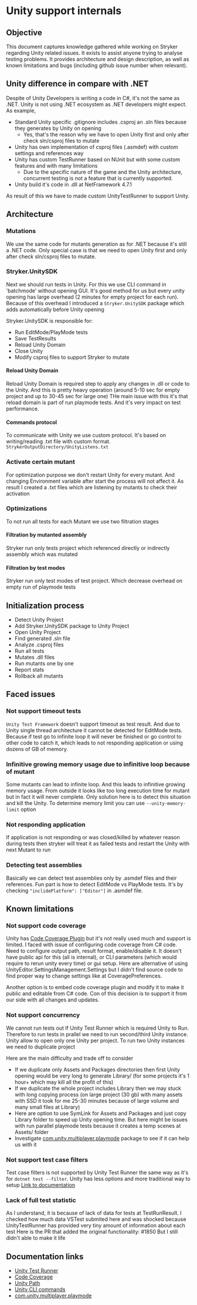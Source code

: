 # Unity support internals

## Objective
This document captures knowledge gathered while working on Stryker regarding Unity related issues. It exists to assist anyone trying to analyse testing problems.
It provides architecture and design description, as well as known limitations and bugs (including github issue number when relevant).

## Unity difference in compare with .NET
Despite of Unity Developers is writing a code in C#, it's not the same as .NET. Unity is not using .NET ecosystem as .NET developers might expect.
As example,
- Standard Unity specific .gitignore includes .csproj an .sln files because they generates by Unity on opening
  - Yes, that's the reason why we have to open Unity first and only after check sln/csproj files to mutate
- Unity has own implementation of csproj files (.asmdef) with custom settings and references way
- Unity has custom TestRunner based on NUnit but with some custom features and with many limitations
    - Due to the specific nature of the game and the Unity architecture, concurrent testing is not a feature that is currently supported.
- Unity build it's code in .dll at NetFramework 4.7.1

As result of this we have to made custom UnityTestRunner to support Unity.

## Architecture

### Mutations
We use the same code for mutants generation as for .NET because it's still a .NET code.
Only special case is that we need to open Unity first and only after check sln/csproj files to mutate.

### Stryker.UnitySDK
Next we should run tests in Unity. For this we use CLI command in 'batchmode' without opening GUI. It's good method for us but every unity opening has large overhead (2 minutes for empty project for each run).
    Because of this overhead I introduced a `Stryker.UnitySDK` package which adds automatically before Unity opening

Stryker.UnitySDK is responsible for:
- Run EditMode/PlayMode tests
- Save TestResults
- Reload Unity Domain
- Close Unity
- Modify csproj files to support Stryker to mutate

#### Reload Unity Domain
Reload Unity Domain is required step to apply any changes in .dll or code to the Unity. And this is pretty heavy operation (around 5-10 sec for empty project and up to 30-45 sec for large one)
THe main issue with this it's that reload domain is part of run playmode tests. And it's very impact on test performance.

#### Commands protocol
To communicate with Unity we use custom protocol. It's based on writing/reading .txt file with custom format. `StrykerOutputDirectory/UnityListens.txt`

### Activate certain mutant
For optimization purpose we don't restart Unity for every mutant. And changing Environment variable after start the process will not affect it. As result I created a .txt files which are listening by mutants to check their activation

### Optimizations
To not run all tests for each Mutant we use two filtration stages

#### Filtration by mutanted assembly

   Stryker run only tests project which referenced directly or indirectly assembly which was mutated


#### Filtration by test modes
   
   Stryker run only test modes of test project. Which decrease overhead on empty run of playmode tests

## Initialization process

- Detect Unity Project
- Add Stryker.UnitySDK package to Unity Project
- Open Unity Project
- Find generated .sln file
- Analyze .csproj files
- Run all tests
- Mutates .dll files
- Run mutants one by one
- Report stats
- Rollback all mutants

## Faced issues

### Not support timeout tests
`Unity Test Framework` doesn't support timeout as test result. And due to Unity single thread architecture it cannot be detected for EditMode tests. Because if test go to infinite loop it will never be finished or go control to other code to catch it, which leads to not responding application or using dozens of GB of memory.

### Infinitive growing memory usage due to infinitive loop because of mutant
Some mutants can lead to infinite loop. And this leads to infinitive growing memory usage. From outside it looks like too long execution time for mutant but in fact it will never complete. Only solution here is to detect this situation and kill the Unity.
To determine memory limit you can use `--unity-memory-limit` option

### Not responding application
If application is not responding or was closed/killed by whatever reason during tests then stryker will treat it as failed tests and restart the Unity with next Mutant to run

### Detecting test assemblies
Basically we can detect test assemblies only by .asmdef files and their references. Fun part is how to detect EditMode vs PlayMode tests. It's by checking `"inclidePlatform": ["Editor"]` in .asmdef file.


## Known limitations

### Not support code coverage
Unity has [Code Coverage Plugin](https://docs.unity3d.com/Packages/com.unity.testtools.codecoverage@1.2/manual/index.html) but it's not really used much and support is limited.
I faced with issue of configuring code coverage from C# code. Need to configure output path, result format, enable/disable it.
It doesn't have public api for this (all is internal), or CLI parameters (which would require to rerun unity every time) or gui setup.
Here are alternative of using UnityEditor.SettingsManagement.Settings but I didn't find source code to find proper way to change settings like at CoveragePreferences.

Another option is to embed code coverage plugin and modify it to make it public and editable from C# code. Con of this decision is to support it from our side with all changes and updates.

### Not support concurrency
We cannot run tests out If Unity Test Runner which is required Unity to Run. Therefore to run tests in prallel we need to run second/third Unity instance.
Unity allow to open only one Unity per project. To run two Unity instances we need to duplicate project

Here are the main difficulty and trade off to consider
- If we duplicate only Assets and Packages directories then first Unity opening would be very long to generate Library/ (for some projects it's 1 hour+ which may kill all the profit of this)
- If we duplicate the whole project includes Library then we may stuck with long copying process (on large project (30 gb) with many assets with SSD it took for me 25-30 minutes because of large volume and many small files at Library)
- Here are option to use SymLink for Assets and Packages and just copy Library folder to speed up Unity opening time. But here might be issues with run parallel playmode tests because it creates a temp scenes at Assets/ folder
- Investigate [com.unity.multiplayer.playmode](https://docs.unity3d.com/Packages/com.unity.multiplayer.playmode@2.0/manual/index.html) package to see if it can help us with it

### Not support test case filters
Test case filters is not supported by Unity Test Runner the same way as it's for `dotnet test --filter`. Unity has less options and more traditional way to setup
[Link to documentation](https://docs.unity3d.com/Packages/com.unity.test-framework@1.6/api/UnityEditor.TestTools.TestRunner.Api.Filter.html#methods)

### Lack of full test statistic
As I understand, it is because of lack of data for tests at TestRunResult. I checked how much data VSTest submited here and was shocked because UnityTestRunner has provided very tiny amount of information about each test
Here is the PR that added the original functionality: #1850
But I still didn't able to make it life

## Documentation links
- [Unity Test Runner](https://docs.unity3d.com/Packages/com.unity.test-framework@2.0/manual/index.html)
- [Code Coverage](https://docs.unity3d.com/Packages/com.unity.testtools.codecoverage@1.2/manual/index.html)
- [Unity Path](https://docs.unity3d.com/Manual/EditorCommandLineArguments.html)
- [Unity CLI commands](https://docs.unity3d.com/Manual/EditorCommandLineArguments.html)
- [com.unity.multiplayer.playmode](https://docs.unity3d.com/Packages/com.unity.multiplayer.playmode@2.0/manual/index.html)
